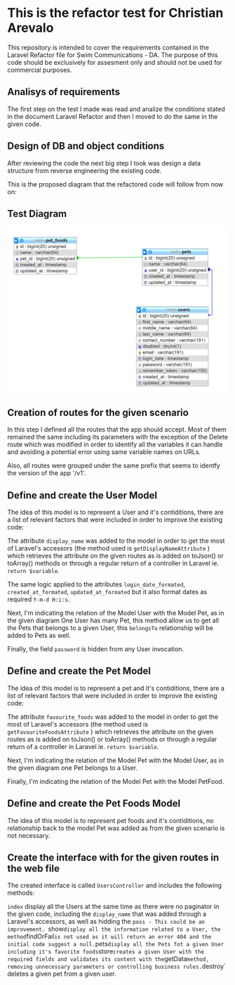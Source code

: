 # This is the refactor test for Christian Arevalo

This repository is intended to cover the requirements contained in the Laravel Refactor file for Swim Communications - DA. The purpose of this code should be exclusively for assesment only and should not be used for commercial purposes.

## Analisys of requirements

The first step on the test I made was read and analize the conditions stated in the document Laravel Refactor and then I moved to do the same in the given code.

## Design of DB and object conditions

After reviewing the code the next big step I took was design a data structure from reverse engineering the existing code.

This is the proposed diagram that the refactored code will follow from now on:

## Test Diagram

![Test Diagram](https://github.com/carevaloq87/christian-swim-refactor/blob/master/db/diagram.png "Test Diagram")

## Creation of routes for the given scenario

In this step I defined all the routes that the app should accept. Most of them remained the same including its parameters with the exception of the Delete route which was modified in order to identify all the variables it can handle and avoiding a potential error using same variable names on URLs.

Also, all routes were grouped under the same prefix that seems to identfy the version of the app '/v1'.

## Define and create the User Model

The idea of this model is to represent a User and it's contiditions, there are a list of relevant factors that were included in order to improve the existing code:

The attribute `display_name` was added to the model in order to get the most of Laravel's accessors (the method used is `getDisplayNameAttribute` ) which retrieves the attribute on the given routes as is added on toJson() or toArray() methods or through a regular return of a controller in Laravel ie. `return $variable`.

The same logic applied to the attributes `login_date_formated`, `created_at_formated`, `updated_at_formated` but it also format dates as required `Y-m-d H:i:s`.

Next, I'm indicating the relation of the Model User with the Model Pet, as in the given diagram One User has many Pet, this method allow us to get all the Pets that belongs to a given User, this `belongsTo` relationship will be added to Pets as well.

Finally, the field `password` is hidden from any User invocation.

## Define and create the Pet Model

The idea of this model is to represent a pet and it's contiditions, there are a list of relevant factors that were included in order to improve the existing code:

The attribute `favourite_foods` was added to the model in order to get the most of Laravel's accessors (the method used is `getFavouriteFoodsAttribute` ) which retrieves the attribute on the given routes as is added on toJson() or toArray() methods or through a regular return of a controller in Laravel ie. `return $variable`.

Next, I'm indicating the relation of the Model Pet with the Model User, as in the given diagram one Pet belongs to a User.

Finally,  I'm indicating the relation of the Model Pet with the Model PetFood.

## Define and create the Pet Foods Model

The idea of this model is to represent pet foods and it's contiditions, no relationship back to the model Pet was added as from the given scenario is not necessary.

## Create the interface with for the given routes in the web file

The created interface is called `UsersController` and includes the following methods:

`index` display all the Users at the same time as there were no paginator in the given code, including the `display_name` that was added through a Laravel's accessors, as well as hidding the `pass - This could be an improvement.
`show` display all the information related to a User, the method `findOrFail` is not used as it will return an error 404 and the initial code suggest a null.
`pets` display all the Pets fot a given User including it's favorite foods
`store` creates a given User with the required fields and validates its content with the `getData` method, removing unnecessary parameters or controlling business rules.
`destroy` deletes a given pet from a given user.